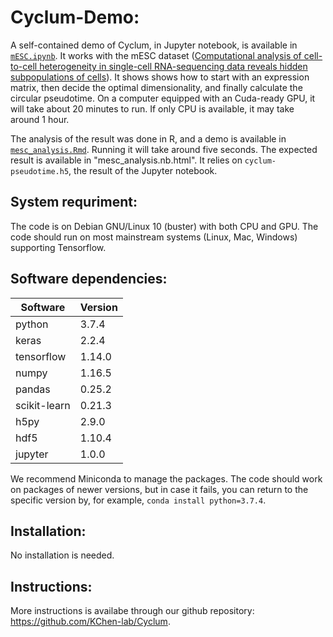 # Cyclum-Demo:
A self-contained demo of Cyclum, in Jupyter notebook, is available in [`mESC.ipynb`](https://github.com/KChen-lab/Cyclum-Demo/blob/master/mESC.ipynb). It works with the mESC dataset ([Computational analysis of cell-to-cell heterogeneity in single-cell RNA-sequencing data reveals hidden subpopulations of cells](https://www.nature.com/articles/nbt.3102)). It shows shows how to start with an expression matrix, then decide the optimal dimensionality, and finally calculate the circular pseudotime. On a computer equipped with an Cuda-ready GPU, it will take about 20 minutes to run. If only CPU is available, it may take around 1 hour.

The analysis of the result was done in R, and a demo is available in [`mesc_analysis.Rmd`](https://kchen-lab.github.io/Cyclum-Demo/mesc_analysis.nb.html). Running it will take around five seconds. The expected result is available in "mesc_analysis.nb.html". It relies on `cyclum-pseudotime.h5`, the result of the Jupyter notebook.

## System requriment:
The code is on Debian GNU/Linux 10 (buster) with both CPU and GPU. The code should run on most mainstream systems (Linux, Mac, Windows) supporting Tensorflow.

## Software dependencies: 

|Software    | Version|
|------------|--------|
|python      | 3.7.4  |
|keras       | 2.2.4  |
|tensorflow  | 1.14.0 |
|numpy       | 1.16.5 |
|pandas      | 0.25.2 |
|scikit-learn| 0.21.3 |
|h5py        | 2.9.0  |
|hdf5        | 1.10.4 |
|jupyter     | 1.0.0  |

We recommend Miniconda to manage the packages. The code should work on packages of newer versions, but in case it fails, you can return to the specific version by, for example, `conda install python=3.7.4`.

## Installation: 
No installation is needed.

## Instructions:
More instructions is availabe through our github repository: https://github.com/KChen-lab/Cyclum.
